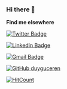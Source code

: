 ### Hi there 👋

**Find me elsewhere**

[![Twitter Badge](https://img.shields.io/badge/-@dygcrn-1ca0f1?style=flat-square&labelColor=1ca0f1&logo=twitter&logoColor=white&link=https://twitter.com/dygcrn)](https://twitter.com/dygcrn) 

[![Linkedin Badge](https://img.shields.io/badge/-sezenduyguceren-blue?style=flat-square&logo=Linkedin&logoColor=white&link=https://www.linkedin.com/in/sezenduyguceren/)](www.linkedin.com/in/sezenduyguceren/) 

[![Gmail Badge](https://img.shields.io/badge/-duyguceren93@gmail.com-c14438?style=flat-square&logo=Gmail&logoColor=white&link=mailto:duyguceren93@gmail.com)](mailto:duyguceren93@gmail.com)

[![GitHub duyguceren](https://img.shields.io/github/followers/duyguceren?label=follow&style=social)](https://github.com/duyguceren)

[![HitCount](http://hits.dwyl.com/duyguceren/https://githubcom/duyguceren/duyguceren.svg)](http://hits.dwyl.com/duyguceren/https://githubcom/duyguceren/duyguceren)
<!--
**duyguceren/duyguceren** is a ✨ _special_ ✨ repository because its `README.md` (this file) appears on your GitHub profile.

Here are some ideas to get you started:

- 🔭 I’m currently working on ...
- 🌱 I’m currently learning ...
- 👯 I’m looking to collaborate on ...
- 🤔 I’m looking for help with ...
- 💬 Ask me about ...
- 📫 How to reach me: ...
- 😄 Pronouns: ...
- ⚡ Fun fact: ...
-->
